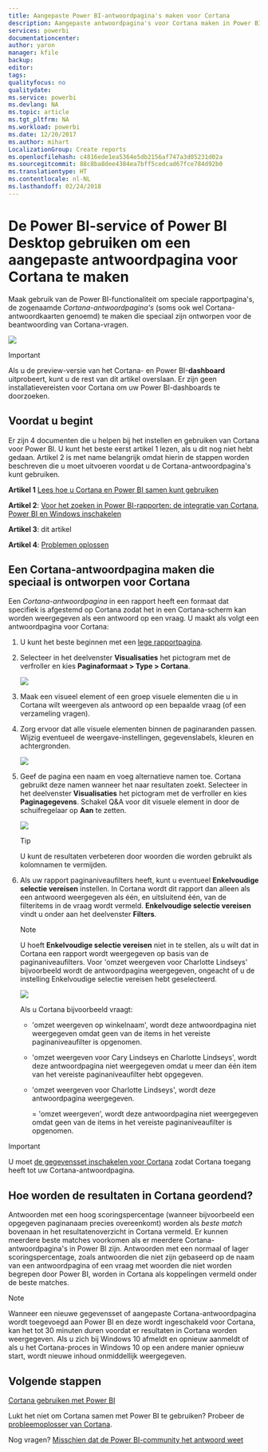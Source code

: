 ```yaml
---
title: Aangepaste Power BI-antwoordpagina's maken voor Cortana
description: Aangepaste antwoordpagina's voor Cortana maken in Power BI
services: powerbi
documentationcenter: 
author: yaron
manager: kfile
backup: 
editor: 
tags: 
qualityfocus: no
qualitydate: 
ms.service: powerbi
ms.devlang: NA
ms.topic: article
ms.tgt_pltfrm: NA
ms.workload: powerbi
ms.date: 12/20/2017
ms.author: mihart
LocalizationGroup: Create reports
ms.openlocfilehash: c4816ede1ea5364e5db2156af747a3d05231d02a
ms.sourcegitcommit: 88c8ba8dee4384ea7bff5cedcad67fce784d92b0
ms.translationtype: HT
ms.contentlocale: nl-NL
ms.lasthandoff: 02/24/2018
---
```

# <a name="use-power-bi-service-or-power-bi-desktop-to-create-a-custom-answer-page-for-cortana"></a>De Power BI-service of Power BI Desktop gebruiken om een aangepaste antwoordpagina voor Cortana te maken
Maak gebruik van de Power BI-functionaliteit om speciale rapportpagina's, de zogenaamde *Cortana-antwoordpagina's* (soms ook wel Cortana-antwoordkaarten genoemd) te maken die speciaal zijn ontworpen voor de beantwoording van Cortana-vragen.

![](media/service-cortana-answer-cards/power-bi-cortana.png)

> [!IMPORTANT]
> Als u de preview-versie van het Cortana- en Power BI-**dashboard** uitprobeert, kunt u de rest van dit artikel overslaan. Er zijn geen installatievereisten voor Cortana om uw Power BI-dashboards te doorzoeken.
> 
> 

## <a name="before-you-begin"></a>Voordat u begint
Er zijn 4 documenten die u helpen bij het instellen en gebruiken van Cortana voor Power BI. U kunt het beste eerst artikel 1 lezen, als u dit nog niet hebt gedaan. Artikel 2 is met name belangrijk omdat hierin de stappen worden beschreven die u moet uitvoeren voordat u de Cortana-antwoordpagina's kunt gebruiken.

**Artikel 1** [Lees hoe u Cortana en Power BI samen kunt gebruiken](service-cortana-intro.md)

**Artikel 2**: [Voor het zoeken in Power BI-rapporten: de integratie van Cortana, Power BI en Windows inschakelen](service-cortana-enable.md)

**Artikel 3**: dit artikel

**Artikel 4**: [Problemen oplossen](service-cortana-troubleshoot.md)

## <a name="create-a-cortana-answer-page-designed-specifically-for-cortana"></a>Een Cortana-antwoordpagina maken die speciaal is ontworpen voor Cortana
Een *Cortana-antwoordpagina* in een rapport heeft een formaat dat specifiek is afgestemd op Cortana zodat het in een Cortana-scherm kan worden weergegeven als een antwoord op een vraag.  U maakt als volgt een antwoordpagina voor Cortana:

1. U kunt het beste beginnen met een [lege rapportpagina](power-bi-report-add-page.md).
2. Selecteer in het deelvenster **Visualisaties** het pictogram met de verfroller en kies **Paginaformaat > Type > Cortana**.
   
    ![](media/service-cortana-answer-cards/pbi-cortana-page-size-new.png)
3. Maak een visueel element of een groep visuele elementen die u in Cortana wilt weergeven als antwoord op een bepaalde vraag (of een verzameling vragen).
4. Zorg ervoor dat alle visuele elementen binnen de paginaranden passen.  Wijzig eventueel de weergave-instellingen, gegevenslabels, kleuren en achtergronden.  
   
    ![](media/service-cortana-answer-cards/pbi_cortana_modify-new.png)
5. Geef de pagina een naam en voeg alternatieve namen toe.  Cortana gebruikt deze namen wanneer het naar resultaten zoekt. Selecteer in het deelvenster **Visualisaties** het pictogram met de verfroller en kies **Paginagegevens**. Schakel Q&A voor dit visuele element in door de schuifregelaar op **Aan** te zetten.
   
    ![](media/service-cortana-answer-cards/pbi_cortana_names-newer.png)
   
   > [!TIP]
   > U kunt de resultaten verbeteren door woorden die worden gebruikt als kolomnamen te vermijden.
   > 
   > 
6. Als uw rapport paginaniveaufilters heeft, kunt u eventueel **Enkelvoudige selectie vereisen** instellen. In Cortana wordt dit rapport dan alleen als een antwoord weergegeven als één, en uitsluitend één, van de filteritems in de vraag wordt vermeld. **Enkelvoudige selectie vereisen** vindt u onder aan het deelvenster **Filters**.
   
   > [!NOTE]
   > U hoeft **Enkelvoudige selectie vereisen** niet in te stellen, als u wilt dat in Cortana een rapport wordt weergegeven op basis van de paginaniveaufilters.  Voor 'omzet weergeven voor Charlotte Lindseys' bijvoorbeeld wordt de antwoordpagina weergegeven, ongeacht of u de instelling Enkelvoudige selectie vereisen hebt geselecteerd.
   > 
   > 
   
     ![](media/service-cortana-answer-cards/pbi-cortana-single-selection-new.png)
   
      Als u Cortana bijvoorbeeld vraagt:
   
   * 'omzet weergeven op winkelnaam', wordt deze antwoordpagina niet weergegeven omdat geen van de items in het vereiste paginaniveaufilter is opgenomen.
   * 'omzet weergeven voor Cary Lindseys en Charlotte Lindseys', wordt deze antwoordpagina niet weergegeven omdat u meer dan één item van het vereiste paginaniveaufilter hebt opgegeven.
   * 'omzet weergeven voor Charlotte Lindseys', wordt deze antwoordpagina weergegeven.
     
     = 'omzet weergeven', wordt deze antwoordpagina niet weergegeven omdat geen van de items in het vereiste paginaniveaufilter is opgenomen.

> [!IMPORTANT]
> U moet [de gegevensset inschakelen voor Cortana](service-cortana-enable.md) zodat Cortana toegang heeft tot uw Cortana-antwoordpagina.
> 
> 

## <a name="how-does-cortana-order-the-results"></a>Hoe worden de resultaten in Cortana geordend?
Antwoorden met een hoog scoringspercentage (wanneer bijvoorbeeld een opgegeven paginanaam precies overeenkomt) worden als *beste match* bovenaan in het resultatenoverzicht in Cortana vermeld. Er kunnen meerdere beste matches voorkomen als er meerdere Cortana-antwoordpagina's in Power BI zijn. Antwoorden met een normaal of lager scoringspercentage, zoals antwoorden die niet zijn gebaseerd op de naam van een antwoordpagina of een vraag met woorden die niet worden begrepen door Power BI, worden in Cortana als koppelingen vermeld onder de beste matches.

> [!NOTE]
> Wanneer een nieuwe gegevensset of aangepaste Cortana-antwoordpagina wordt toegevoegd aan Power BI en deze wordt ingeschakeld voor Cortana, kan het tot 30 minuten duren voordat er resultaten in Cortana worden weergegeven. Als u zich bij Windows 10 afmeldt en opnieuw aanmeldt of als u het Cortana-proces in Windows 10 op een andere manier opnieuw start, wordt nieuwe inhoud onmiddellijk weergegeven.
> 
> 

## <a name="next-steps"></a>Volgende stappen
[Cortana gebruiken met Power BI](service-cortana-intro.md)

Lukt het niet om Cortana samen met Power BI te gebruiken?  Probeer de [probleemoplosser van Cortana](service-cortana-troubleshoot.md).

Nog vragen? [Misschien dat de Power BI-community het antwoord weet](http://community.powerbi.com/)

